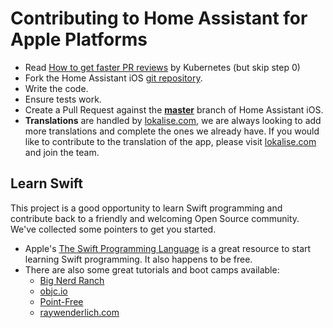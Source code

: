 # Contributing to Home Assistant for Apple Platforms

 - Read [How to get faster PR reviews](https://github.com/kubernetes/community/blob/master/contributors/guide/pull-requests.md#best-practices-for-faster-reviews) by Kubernetes (but skip step 0)
 - Fork the Home Assistant iOS [git repository](https://github.com/home-assistant/iOS).
 - Write the code.
 - Ensure tests work.
 - Create a Pull Request against the [**master**](https://github.com/home-assistant/iOS/tree/master) branch of Home Assistant iOS.
- **Translations** are handled by [lokalise.com](https://lokalise.com/public/834452985a05254348aee2.46389241/), we are always looking to add more translations and complete the ones we already have. If you would like to contribute to the translation of the app, please visit [lokalise.com](https://lokalise.com/public/834452985a05254348aee2.46389241/) and join the team.

## Learn Swift

This project is a good opportunity to learn Swift programming and contribute back to a friendly and welcoming Open Source community. We've collected some pointers to get you started.

* Apple's [The Swift Programming Language](https://www.apple.com/swift/) is a great resource to start learning Swift programming. It also happens to be free.
* There are also some great tutorials and boot camps available:
  * [Big Nerd Ranch](https://www.bignerdranch.com/)
  * [objc.io](https://www.objc.io)
  * [Point-Free](https://www.pointfree.co)
  * [raywenderlich.com](https://www.raywenderlich.com/)
